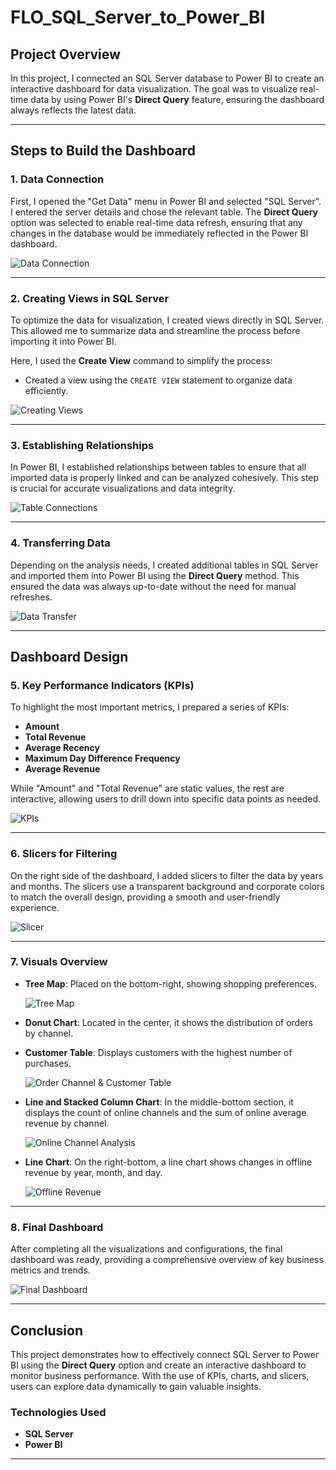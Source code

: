 # **FLO_SQL_Server_to_Power_BI**

## **Project Overview**
In this project, I connected an SQL Server database to Power BI to create an interactive dashboard for data visualization. The goal was to visualize real-time data by using Power BI's **Direct Query** feature, ensuring the dashboard always reflects the latest data.

---

## **Steps to Build the Dashboard**

### **1. Data Connection**
First, I opened the "Get Data" menu in Power BI and selected "SQL Server". I entered the server details and chose the relevant table. The **Direct Query** option was selected to enable real-time data refresh, ensuring that any changes in the database would be immediately reflected in the Power BI dashboard.

![Data Connection](https://github.com/user-attachments/assets/9463bb80-256e-49cf-ae9f-571bab094cd4)

---

### **2. Creating Views in SQL Server**
To optimize the data for visualization, I created views directly in SQL Server. This allowed me to summarize data and streamline the process before importing it into Power BI.

Here, I used the **Create View** command to simplify the process:
- Created a view using the `CREATE VIEW` statement to organize data efficiently.
  
![Creating Views](https://github.com/user-attachments/assets/9d4a3867-1664-48c0-9128-b884a47566b5)

---

### **3. Establishing Relationships**
In Power BI, I established relationships between tables to ensure that all imported data is properly linked and can be analyzed cohesively. This step is crucial for accurate visualizations and data integrity.

![Table Connections](https://github.com/user-attachments/assets/0ef546de-cc81-42f1-b49b-e44bd2113e0d)

---

### **4. Transferring Data**
Depending on the analysis needs, I created additional tables in SQL Server and imported them into Power BI using the **Direct Query** method. This ensured the data was always up-to-date without the need for manual refreshes.

![Data Transfer](https://github.com/user-attachments/assets/d98eb837-6856-4ccc-9413-5b0892d30ba3)

---

## **Dashboard Design**

### **5. Key Performance Indicators (KPIs)**
To highlight the most important metrics, I prepared a series of KPIs:
- **Amount**
- **Total Revenue**
- **Average Recency**
- **Maximum Day Difference Frequency**
- **Average Revenue**

While "Amount" and "Total Revenue" are static values, the rest are interactive, allowing users to drill down into specific data points as needed.

![KPIs](https://github.com/user-attachments/assets/045d9efd-6b21-4226-81e3-84334d3324a7)

---

### **6. Slicers for Filtering**
On the right side of the dashboard, I added slicers to filter the data by years and months. The slicers use a transparent background and corporate colors to match the overall design, providing a smooth and user-friendly experience.

![Slicer](https://github.com/user-attachments/assets/d530a34f-d179-40b3-80ad-71d42685d4f2)

---

### **7. Visuals Overview**

- **Tree Map**: Placed on the bottom-right, showing shopping preferences.
  
  ![Tree Map](https://github.com/user-attachments/assets/d3c17577-3719-427a-8d29-f7fb2095ddfe)

- **Donut Chart**: Located in the center, it shows the distribution of orders by channel.
- **Customer Table**: Displays customers with the highest number of purchases.

  ![Order Channel & Customer Table](https://github.com/user-attachments/assets/d21328c1-56f2-4484-81c8-c4699409c0f3)

- **Line and Stacked Column Chart**: In the middle-bottom section, it displays the count of online channels and the sum of online average revenue by channel.

  ![Online Channel Analysis](https://github.com/user-attachments/assets/d62c4467-a785-404f-9a12-6ef282d61c5e)

- **Line Chart**: On the right-bottom, a line chart shows changes in offline revenue by year, month, and day.

  ![Offline Revenue](https://github.com/user-attachments/assets/28533fce-e3c0-43b0-b887-99f0a40900a6)

---

### **8. Final Dashboard**
After completing all the visualizations and configurations, the final dashboard was ready, providing a comprehensive overview of key business metrics and trends.

![Final Dashboard](https://github.com/user-attachments/assets/9ac60e2c-fe77-4dbf-a625-7188d60dec6f)

---

## **Conclusion**
This project demonstrates how to effectively connect SQL Server to Power BI using the **Direct Query** option and create an interactive dashboard to monitor business performance. With the use of KPIs, charts, and slicers, users can explore data dynamically to gain valuable insights.

### **Technologies Used**
- **SQL Server**
- **Power BI**

---

